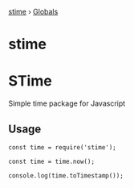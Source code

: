 [stime](README.md) › [Globals](globals.md)

# stime

# STime
Simple time package for Javascript

## Usage

```
const time = require('stime');

const time = time.now();

console.log(time.toTimestamp());
```
